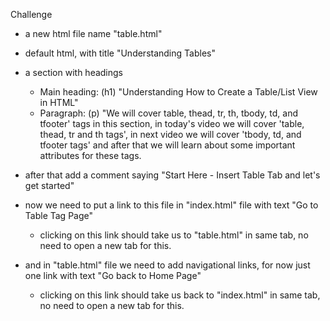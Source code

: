 Challenge

- a new html file name "table.html"
- default html, with title "Understanding Tables"
- a section with headings
  - Main heading: (h1) "Understanding How to Create a Table/List View in HTML"
  - Paragraph: (p) "We will cover table, thead, tr, th, tbody, td, and tfooter' tags in this section, in today's video we will cover 'table, thead, tr and th tags', in next video we will cover 'tbody, td, and tfooter tags' and after that we will learn about some important attributes for these tags.
- after that add a comment saying "Start Here - Insert Table Tab and let's get started"

- now we need to put a link to this file in "index.html" file with text "Go to Table Tag Page"
  - clicking on this link should take us to "table.html" in same tab, no need to open a new tab for this.
- and in "table.html" file we need to add navigational links, for now just one link with text "Go back to Home Page"
  - clicking on this link should take us back to "index.html" in same tab, no need to open a new tab for this.
